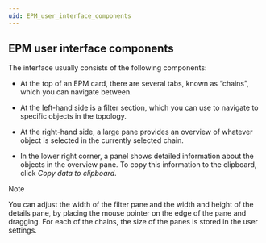 ```yaml
---
uid: EPM_user_interface_components
---
```


## EPM user interface components

The interface usually consists of the following components:

- At the top of an EPM card, there are several tabs, known as “chains”, which you can navigate between.

- At the left-hand side is a filter section, which you can use to navigate to specific objects in the topology.

- At the right-hand side, a large pane provides an overview of whatever object is selected in the currently selected chain.

- In the lower right corner, a panel shows detailed information about the objects in the overview pane. To copy this information to the clipboard, click *Copy data to clipboard*.

> [!NOTE]
> You can adjust the width of the filter pane and the width and height of the details pane, by placing the mouse pointer on the edge of the pane and dragging. For each of the chains, the size of the panes is stored in the user settings.
>
